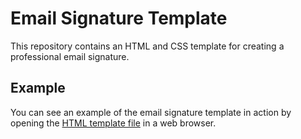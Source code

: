# Email Signature Template

This repository contains an HTML and CSS template for creating a professional email signature.


## Example

You can see an example of the email signature template in action by opening the [HTML template file](sprasamedia.com/github) in a web browser.

